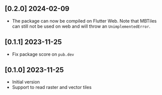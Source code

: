 ## [0.2.0] 2024-02-09

- The package can now be compiled on Flutter Web. Note that MBTiles can still
  not be used on web and will throw an `UnimplementedError`.

## [0.1.1] 2023-11-25

- Fix package score on `pub.dev`

## [0.1.0] 2023-11-25

- Initial version
- Support to read raster and vector tiles
